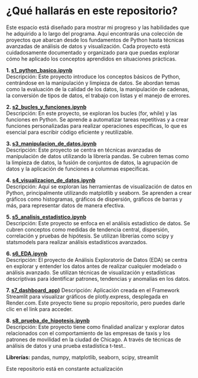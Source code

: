 # **¿Qué hallarás en este repositorio?** 
Este espacio está diseñado para mostrar mi progreso y las habilidades que he adquirido a lo largo del programa. Aquí encontrarás una colección de proyectos que abarcan desde los fundamentos de Python hasta técnicas avanzadas de análisis de datos y visualización. Cada proyecto está cuidadosamente documentado y organizado para que puedas explorar cómo he aplicado los conceptos aprendidos en situaciones prácticas.

**1. [s1_python_basico.ipynb](s1_python_basico.ipynb)**<br>
Descripción: Este proyecto introduce los conceptos básicos de Python, centrándose en la manipulación y limpieza de datos. Se abordan temas como la evaluación de la calidad de los datos, la manipulación de cadenas, la conversión de tipos de datos, el trabajo con listas y el manejo de errores.

**2. [s2_bucles_y_funciones.ipynb](s2_bucles_y_funciones.ipynb)**<br>
Descripción: En este proyecto, se exploran los bucles (for, while) y las funciones en Python. Se aprende a automatizar tareas repetitivas y a crear funciones personalizadas para realizar operaciones específicas, lo que es esencial para escribir código eficiente y reutilizable.

**3. [s3_manipulacion_de_datos.ipynb](s3_manipulacion_de_datos.ipynb)**<br>
Descripción: Este proyecto se centra en técnicas avanzadas de manipulación de datos utilizando la librería pandas. Se cubren temas como la limpieza de datos, la fusión de conjuntos de datos, la agrupación de datos y la aplicación de funciones a columnas específicas.

**4. [s4_visualizacion_de_datos.ipynb](s4_visualizacion_de_datos.ipynb)**<br>
Descripción: Aquí se exploran las herramientas de visualización de datos en Python, principalmente utilizando matplotlib y seaborn. Se aprenden a crear gráficos como histogramas, gráficos de dispersión, gráficos de barras y más, para representar datos de manera efectiva.

**5. [s5_analisis_estadistico.ipynb](s5_analisis_estadistico.ipynb)**<br>
Descripción: Este proyecto se enfoca en el análisis estadístico de datos. Se cubren conceptos como medidas de tendencia central, dispersión, correlación y pruebas de hipótesis. Se utilizan librerías como scipy y statsmodels para realizar análisis estadísticos avanzados.

**6. [s6_EDA.ipynb](s6_EDA.ipynb)**<br>
Descripción: El proyecto de Análisis Exploratorio de Datos (EDA) se centra en explorar y entender los datos antes de realizar cualquier modelado o análisis avanzado. Se utilizan técnicas de visualización y estadísticas descriptivas para identificar patrones, tendencias y anomalías en los datos.

**7. [s7_dashboard_app](https://github.com/leoglezcts/dashboard_app))**
Descripción: Aplicación creada en el Framework Streamlit para visualizar gráficos de plotly.express, desplegada en Render.com. Este proyecto tiene su propio repositorio, pero puedes darle clic en el link para acceder.

**8. [s8_prueba_de_hipotesis.ipynb](s8_prueba_de_hipotesis.ipynb)**<br>
Descripción: Este proyecto tiene como finalidad analizar y explorar datos relacionados con el comportamiento de las empresas de taxis y los patrones de movilidad en la ciudad de Chicago. A través de técnicas de análisis de datos y una prueba estadística t-test..

**Librerías:** pandas, numpy, matplotlib, seaborn, scipy, streamlit

Este repositorio está en constante actualización 

